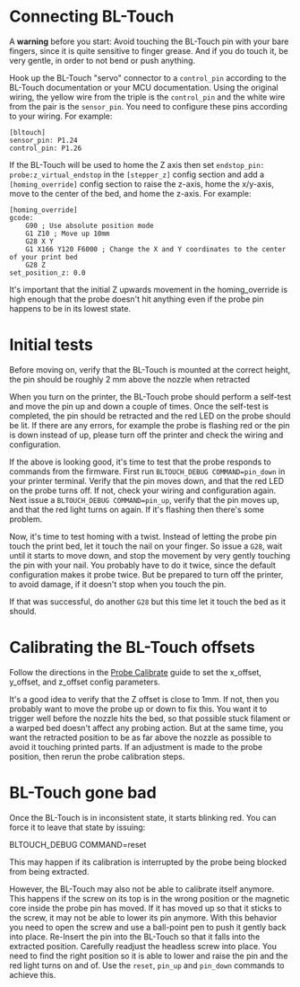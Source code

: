 Connecting BL-Touch
===================

A **warning** before you start: Avoid touching the BL-Touch pin with
your bare fingers, since it is quite sensitive to finger grease. And
if you do touch it, be very gentle, in order to not bend or push
anything.

Hook up the BL-Touch "servo" connector to a `control_pin` according to
the BL-Touch documentation or your MCU documentation. Using the
original wiring, the yellow wire from the triple is the `control_pin`
and the white wire from the pair is the `sensor_pin`. You need to
configure these pins according to your wiring. For example:

```
[bltouch]
sensor_pin: P1.24
control_pin: P1.26
```

If the BL-Touch will be used to home the Z axis then set `endstop_pin:
probe:z_virtual_endstop` in the `[stepper_z]` config section and add a
`[homing_override]` config section to raise the z-axis, home the
x/y-axis, move to the center of the bed, and home the z-axis. For
example:

```
[homing_override]
gcode:
    G90 ; Use absolute position mode
    G1 Z10 ; Move up 10mm
    G28 X Y
    G1 X166 Y120 F6000 ; Change the X and Y coordinates to the center of your print bed
    G28 Z
set_position_z: 0.0
```

It's important that the initial Z upwards movement in the
homing_override is high enough that the probe doesn't hit anything
even if the probe pin happens to be in its lowest state.

Initial tests
=============

Before moving on, verify that the BL-Touch is mounted at the correct
height, the pin should be roughly 2 mm above the nozzle when retracted

When you turn on the printer, the BL-Touch probe should perform a
self-test and move the pin up and down a couple of times. Once the
self-test is completed, the pin should be retracted and the red LED on
the probe should be lit. If there are any errors, for example the
probe is flashing red or the pin is down instead of up, please turn
off the printer and check the wiring and configuration.

If the above is looking good, it's time to test that the probe
responds to commands from the firmware. First run `BLTOUCH_DEBUG
COMMAND=pin_down` in your printer terminal. Verify that the pin moves
down, and that the red LED on the probe turns off. If not, check your
wiring and configuration again. Next issue a `BLTOUCH_DEBUG
COMMAND=pin_up`, verify that the pin moves up, and that the red light
turns on again. If it's flashing then there's some problem.

Now, it's time to test homing with a twist. Instead of letting the
probe pin touch the print bed, let it touch the nail on your
finger. So issue a `G28`, wait until it starts to move down, and stop
the movement by very gently touching the pin with your nail. You
probably have to do it twice, since the default configuration makes it
probe twice. But be prepared to turn off the printer, to avoid damage,
if it doesn't stop when you touch the pin.

If that was successful, do another `G28` but this time let it touch
the bed as it should.

Calibrating the BL-Touch offsets
================================

Follow the directions in the [Probe Calibrate](Probe_Calibrate.md)
guide to set the x_offset, y_offset, and z_offset config parameters.

It's a good idea to verify that the Z offset is close to 1mm. If not,
then you probably want to move the probe up or down to fix this. You
want it to trigger well before the nozzle hits the bed, so that
possible stuck filament or a warped bed doesn't affect any probing
action. But at the same time, you want the retracted position to be as
far above the nozzle as possible to avoid it touching printed parts.
If an adjustment is made to the probe position, then rerun the probe
calibration steps.

BL-Touch gone bad
=================

Once the BL-Touch is in inconsistent state, it starts blinking
red. You can force it to leave that state by issuing:

 BLTOUCH_DEBUG COMMAND=reset

This may happen if its calibration is interrupted by the probe being
blocked from being extracted.

However, the BL-Touch may also not be able to calibrate itself
anymore. This happens if the screw on its top is in the wrong position
or the magnetic core inside the probe pin has moved. If it has moved
up so that it sticks to the screw, it may not be able to lower its pin
anymore. With this behavior you need to open the screw and use a
ball-point pen to push it gently back into place. Re-Insert the pin
into the BL-Touch so that it falls into the extracted
position. Carefully readjust the headless screw into place. You need
to find the right position so it is able to lower and raise the pin
and the red light turns on and of. Use the `reset`, `pin_up` and
`pin_down` commands to achieve this.
